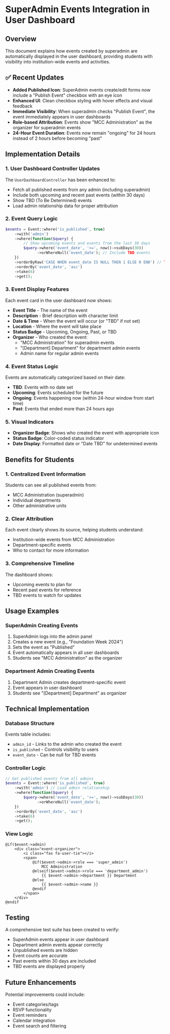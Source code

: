 # SuperAdmin Events Integration in User Dashboard

## Overview
This document explains how events created by superadmin are automatically displayed in the user dashboard, providing students with visibility into institution-wide events and activities.

## ✅ **Recent Updates**
- **Added Published Icon**: SuperAdmin events create/edit forms now include a "Publish Event" checkbox with an eye icon
- **Enhanced UI**: Clean checkbox styling with hover effects and visual feedback
- **Immediate Visibility**: When superadmin checks "Publish Event", the event immediately appears in user dashboards
- **Role-based Attribution**: Events show "MCC Administration" as the organizer for superadmin events
- **24-Hour Event Duration**: Events now remain "ongoing" for 24 hours instead of 2 hours before becoming "past"

## Implementation Details

### 1. User Dashboard Controller Updates
The `UserDashboardController` has been enhanced to:
- Fetch all published events from any admin (including superadmin)
- Include both upcoming and recent past events (within 30 days)
- Show TBD (To Be Determined) events
- Load admin relationship data for proper attribution

### 2. Event Query Logic
```php
$events = Event::where('is_published', true)
    ->with('admin')
    ->where(function($query) {
        // Show upcoming events and events from the last 30 days
        $query->where('event_date', '>=', now()->subDays(30))
              ->orWhereNull('event_date'); // Include TBD events
    })
    ->orderByRaw('CASE WHEN event_date IS NULL THEN 1 ELSE 0 END') // TBD events last
    ->orderBy('event_date', 'asc')
    ->take(6)
    ->get();
```

### 3. Event Display Features
Each event card in the user dashboard now shows:
- **Event Title** - The name of the event
- **Description** - Brief description with character limit
- **Date & Time** - When the event will occur (or "TBD" if not set)
- **Location** - Where the event will take place
- **Status Badge** - Upcoming, Ongoing, Past, or TBD
- **Organizer** - Who created the event:
  - "MCC Administration" for superadmin events
  - "[Department] Department" for department admin events
  - Admin name for regular admin events

### 4. Event Status Logic
Events are automatically categorized based on their date:
- **TBD**: Events with no date set
- **Upcoming**: Events scheduled for the future
- **Ongoing**: Events happening now (within 24-hour window from start time)
- **Past**: Events that ended more than 24 hours ago

### 5. Visual Indicators
- **Organizer Badge**: Shows who created the event with appropriate icon
- **Status Badge**: Color-coded status indicator
- **Date Display**: Formatted date or "Date TBD" for undetermined events

## Benefits for Students

### 1. Centralized Event Information
Students can see all published events from:
- MCC Administration (superadmin)
- Individual departments
- Other administrative units

### 2. Clear Attribution
Each event clearly shows its source, helping students understand:
- Institution-wide events from MCC Administration
- Department-specific events
- Who to contact for more information

### 3. Comprehensive Timeline
The dashboard shows:
- Upcoming events to plan for
- Recent past events for reference
- TBD events to watch for updates

## Usage Examples

### SuperAdmin Creating Events
1. SuperAdmin logs into the admin panel
2. Creates a new event (e.g., "Foundation Week 2024")
3. Sets the event as "Published"
4. Event automatically appears in all user dashboards
5. Students see "MCC Administration" as the organizer

### Department Admin Creating Events
1. Department Admin creates department-specific event
2. Event appears in user dashboard
3. Students see "[Department] Department" as organizer

## Technical Implementation

### Database Structure
Events table includes:
- `admin_id` - Links to the admin who created the event
- `is_published` - Controls visibility to users
- `event_date` - Can be null for TBD events

### Controller Logic
```php
// Get published events from all admins
$events = Event::where('is_published', true)
    ->with('admin') // Load admin relationship
    ->where(function($query) {
        $query->where('event_date', '>=', now()->subDays(30))
              ->orWhereNull('event_date');
    })
    ->orderBy('event_date', 'asc')
    ->take(6)
    ->get();
```

### View Logic
```blade
@if($event->admin)
    <div class="event-organizer">
        <i class="fas fa-user-tie"></i>
        <span>
            @if($event->admin->role === 'super_admin')
                MCC Administration
            @elseif($event->admin->role === 'department_admin')
                {{ $event->admin->department }} Department
            @else
                {{ $event->admin->name }}
            @endif
        </span>
    </div>
@endif
```

## Testing
A comprehensive test suite has been created to verify:
- SuperAdmin events appear in user dashboard
- Department admin events appear correctly
- Unpublished events are hidden
- Event counts are accurate
- Past events within 30 days are included
- TBD events are displayed properly

## Future Enhancements
Potential improvements could include:
- Event categories/tags
- RSVP functionality
- Event reminders
- Calendar integration
- Event search and filtering
